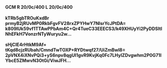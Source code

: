 #### GCM R 20/0c/400 L 20/0c/400
**kTRb5gbTROuKxdBr**<br/>**prmyB2jRUvMP0RkbFgvFV28rxZPYHwY7NIsrYcJPtDA=**<br/>**k809lUk59vf1TTAwPPbAm4C+Qr4TueC33EEECS3/k49XHUyYi2PyDDSItINhEFkH7VonzrNTyWuryu2w...**<br/><br/>
**sHjClE4rHtkM9Af+**<br/>**tKqd8cjzRUbah/CmndTwTOXP+RYDtwqf27/UiZmBwI8=**<br/>**2pVNX4iXNvPQi3+yS6npv8qgUI1gvR9KvjKq0Fc7LHyIZDvgwhm2P0G71IYbcE5ZMwvN3OtGi/ViwJFH...**